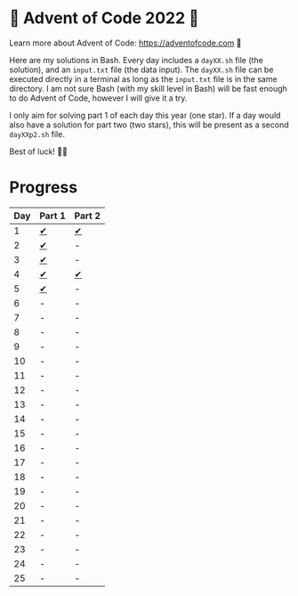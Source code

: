 # 🎄 Advent of Code 2022 🎄

Learn more about Advent of Code: https://adventofcode.com 🌟

Here are my solutions in Bash. Every day includes a `dayXX.sh` file (the solution), and an `input.txt` file (the data input). The `dayXX.sh` file can be executed directly in a terminal as long as the `input.txt` file is in the same directory. I am not sure Bash (with my skill level in Bash) will be fast enough to do Advent of Code, however I will give it a try.

I only aim for solving part 1 of each day this year (one star). If a day would also have a solution for part two (two stars), this will be present as a second `dayXXp2.sh` file.

Best of luck! 🎅🤶

# Progress

| Day | Part 1              | Part 2                |
| --- | ------------------- | --------------------- |
| 1   | [✔︎](day01/day01.sh) | [✔︎](day01/day01p2.sh) |
| 2   | [✔︎](day02/day02.sh) | -                     |
| 3   | [✔︎](day03/day03.sh) | -                     |
| 4   | [✔︎](day04/day04.sh) | [✔︎](day04/day04p2.sh) |
| 5   | [✔︎](day05/day05.sh) | -                     |
| 6   | -                   | -                     |
| 7   | -                   | -                     |
| 8   | -                   | -                     |
| 9   | -                   | -                     |
| 10  | -                   | -                     |
| 11  | -                   | -                     |
| 12  | -                   | -                     |
| 13  | -                   | -                     |
| 14  | -                   | -                     |
| 15  | -                   | -                     |
| 16  | -                   | -                     |
| 17  | -                   | -                     |
| 18  | -                   | -                     |
| 19  | -                   | -                     |
| 20  | -                   | -                     |
| 21  | -                   | -                     |
| 22  | -                   | -                     |
| 23  | -                   | -                     |
| 24  | -                   | -                     |
| 25  | -                   | -                     |
